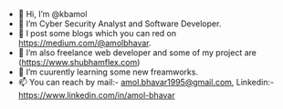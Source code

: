 - 👋 Hi, I’m @kbamol
- 👀 I’m Cyber Security Analyst and Software Developer.
- 📖 I post some blogs which you can red on https://medium.com/@amolbhavar. 
- 🌱 I’m also freelance web developer and some of my project are (https://www.shubhamflex.com)
- 💞️ I’m cuurently learning some new freamworks.
- 📫 You can reach by mail:- amol.bhavar1995@gmail.com, Linkedin:-https://www.linkedin.com/in/amol-bhavar

<!---
kbamol/kbamol is a ✨ special ✨ repository because its `README.md` (this file) appears on your GitHub profile.
You can click the Preview link to take a look at your changes.
--->
